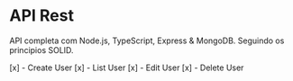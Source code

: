 # API Rest

API completa com Node.js, TypeScript, Express & MongoDB. Seguindo os principios SOLID.

[x] - Create User
[x] - List User
[x] - Edit User
[x] - Delete User
